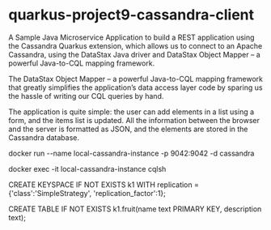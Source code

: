 # quarkus-project9-cassandra-client
 A Sample Java Microservice Application to build a REST application using the Cassandra Quarkus extension, which allows us to connect to an Apache Cassandra, using the DataStax Java driver and  DataStax Object Mapper – a powerful Java-to-CQL mapping framework.
 
The DataStax Object Mapper – a powerful Java-to-CQL mapping framework that greatly simplifies the application’s data access layer code by sparing us the hassle of writing our CQL queries by hand.

The application is quite simple: the user can add elements in a list using a form, and the items list is updated. All the information between the browser and the server is formatted as JSON, and the elements are stored in the Cassandra database.

docker run --name local-cassandra-instance -p 9042:9042 -d cassandra

docker exec -it local-cassandra-instance cqlsh

CREATE KEYSPACE IF NOT EXISTS k1 WITH replication = {'class':'SimpleStrategy', 'replication_factor':1};

CREATE TABLE IF NOT EXISTS k1.fruit(name text PRIMARY KEY, description text);
